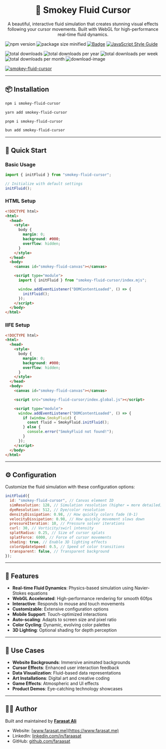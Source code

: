 <h1 align="center">🌊 Smokey Fluid Cursor</h1>

<p align="center">
A beautiful, interactive fluid simulation that creates stunning visual effects following your cursor movements. Built with WebGL for high-performance real-time fluid dynamics.
</p>

![npm version](https://img.shields.io/npm/v/smokey-fluid-cursor.svg)
![package size minified](https://img.shields.io/bundlephobia/min/smokey-fluid-cursor?style=plastic)
[![Badge](https://data.jsdelivr.com/v1/package/npm/smokey-fluid-cursor/badge)](https://www.jsdelivr.com/package/npm/smokey-fluid-cursor)
[![JavaScript Style Guide](https://img.shields.io/badge/code_style-standard-brightgreen.svg)](https://standardjs.com)

![total downloads](https://img.shields.io/npm/dt/smokey-fluid-cursor.svg)
![total downloads per year](https://img.shields.io/npm/dy/smokey-fluid-cursor.svg)
![total downloads per week](https://img.shields.io/npm/dw/smokey-fluid-cursor.svg)
![total downloads per month](https://img.shields.io/npm/dm/smokey-fluid-cursor.svg)
![download-image](https://img.shields.io/npm/dm/smokey-fluid-cursor.svg)


[![smokey-fluid-cursor](https://nodei.co/npm/smokey-fluid-cursor.png)](https://npmjs.org/package/smokey-fluid-cursor)

---

## 📦 Installation

```bash
npm i smokey-fluid-cursor

yarn add smokey-fluid-cursor

pnpm i smokey-fluid-cursor

bun add smokey-fluid-cursor
```

---

## 🚀 Quick Start

### Basic Usage

```javascript
import { initFluid } from "smokey-fluid-cursor";

// Initialize with default settings
initFluid();
```

### HTML Setup

```html
<!DOCTYPE html>
<html>
  <head>
    <style>
      body {
        margin: 0;
        background: #000;
        overflow: hidden;
      }
    </style>
  </head>
  <body>
    <canvas id="smokey-fluid-canvas"></canvas>

    <script type="module">
      import { initFluid } from "smokey-fluid-cursor/index.mjs";

      window.addEventListener("DOMContentLoaded", () => {
        initFluid();
      });
    </script>
  </body>
</html>
```

### IIFE Setup

```html
<!DOCTYPE html>
<html>
  <head>
    <style>
      body {
        margin: 0;
        background: #000;
        overflow: hidden;
      }
    </style>
  </head>
  <body>
    <canvas id="smokey-fluid-canvas"></canvas>

    <script src="smokey-fluid-cursor/index.global.js"></script>

    <script type="module">
      window.addEventListener("DOMContentLoaded", () => {
        if (window.SmokyFluid) {
          const fluid = SmokyFluid.initFluid();
        } else {
          console.error("SmokyFluid not found!");
        }
      });
    </script>
  </body>
</html>
```

---

## ⚙️ Configuration

Customize the fluid simulation with these configuration options:

```javascript
initFluid({
  id: "smokey-fluid-cursor", // Canvas element ID
  simResolution: 128, // Simulation resolution (higher = more detailed)
  dyeResolution: 512, // Dye/color resolution
  densityDissipation: 0.98, // How quickly colors fade (0-1)
  velocityDissipation: 0.98, // How quickly movement slows down
  pressureIteration: 10, // Pressure solver iterations
  curl: 30, // Vorticity/swirl intensity
  splatRadius: 0.25, // Size of cursor splats
  splatForce: 6000, // Force of cursor movements
  shading: true, // Enable 3D lighting effects
  colorUpdateSpeed: 0.5, // Speed of color transitions
  transparent: false, // Transparent background
});
```

---

## 🌟 Features

- **Real-time Fluid Dynamics**: Physics-based simulation using Navier-Stokes equations
- **WebGL Accelerated**: High-performance rendering for smooth 60fps
- **Interactive**: Responds to mouse and touch movements
- **Customizable**: Extensive configuration options
- **Mobile Support**: Touch-optimized interactions
- **Auto-scaling**: Adapts to screen size and pixel ratio
- **Color Cycling**: Dynamic, evolving color palettes
- **3D Lighting**: Optional shading for depth perception

---

## 🎯 Use Cases

- **Website Backgrounds**: Immersive animated backgrounds
- **Cursor Effects**: Enhanced user interaction feedback
- **Data Visualization**: Fluid-based data representations
- **Art Installations**: Digital art and creative coding
- **Game Effects**: Atmospheric and UI effects
- **Product Demos**: Eye-catching technology showcases

---

## 🧑‍💻 Author

Built and maintained by [**Farasat Ali**](https://www.farasat.me)

- Website: [www.farasat.me](https://www.farasat.me)
- LinkedIn: [linkedin.com/in/faraasat](https://linkedin.com/in/faraasat)
- GitHub: [github.com/faraasat](https://github.com/faraasat)
